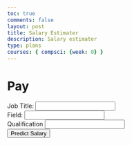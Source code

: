 ```yaml
---
toc: true
comments: false
layout: post
title: Salary Estimater
description: Salary estimater
type: plans
courses: { compsci: {week: 0} }
---
```


<body>
    <h1>Pay</h1>
    <form id="payForm">
        <div class="form-group">
            <label for="_title">Job Title:</label>
            <input type="text" id="_title" name="_title" class="form-control" required>
        </div>
        <div class="form-group">
            <label for="_field">Field:</label>
            <input type="text" id="_field" name="_field" class="form-control" required>
        </div>
        <div class="form-group">
            <label for="_qualification">Qualification</label>
            <input type="text" id="_qualification" name="_qualification" class="form-control" required>
        </div>
        <button type="button" class="btn btn-primary" onclick="salary_estimate()">Predict Salary</button>
    </form>
    <div id="result"></div>
    <script>
        function salary_estimate() {
            var form = document.getElementById('payForm');
            var formData = new FormData(form);
            fetch('http://127.0.0.1:8082/api/salary_estimate/predict', {
                method: 'POST',
                headers: {
                    'Content-Type': 'application/json',
                    'Accept': 'application/json'
                },
                body: JSON.stringify(Object.fromEntries(formData))
            })
            .then(response => response.json())
            .then(data => {
                var resultDiv = document.getElementById('result');
                resultDiv.innerHTML = '<h2>Salary Estimate</h2>';
                for (var key in data) {
                    resultDiv.innerHTML += '<p>' + key + ': ' + data[key] + '</p>';
                }
            })
            .catch(error => {
                console.error('Error:', error);
            });
        }
    </script>
</body>